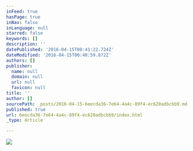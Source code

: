 ```yaml
---
inFeed: true
hasPage: true
inNav: false
inLanguage: null
starred: false
keywords: []
description: ''
datePublished: '2016-04-15T00:41:22.724Z'
dateModified: '2016-04-15T00:40:59.872Z'
authors: []
publisher:
  name: null
  domain: null
  url: null
  favicon: null
title: ''
author: []
sourcePath: _posts/2016-04-15-6eecda36-7e64-4a4c-89f4-ec620adbcbb9.md
published: true
url: 6eecda36-7e64-4a4c-89f4-ec620adbcbb9/index.html
_type: Article

---
```

![](https://the-grid-user-content.s3-us-west-2.amazonaws.com/07fb8c8a-224e-4cf6-b0ec-a14525cb6db0.jpg)